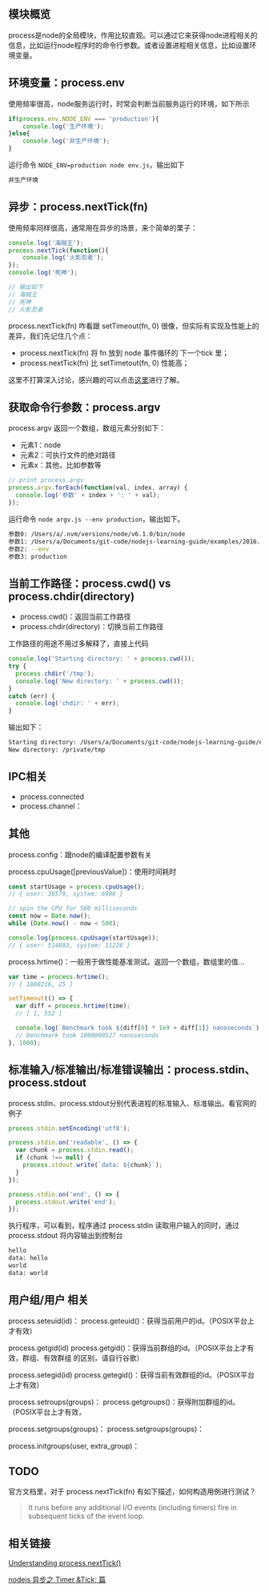 ## 模块概览

process是node的全局模块，作用比较直观。可以通过它来获得node进程相关的信息，比如运行node程序时的命令行参数。或者设置进程相关信息，比如设置环境变量。

## 环境变量：process.env

使用频率很高，node服务运行时，时常会判断当前服务运行的环境，如下所示

```js
if(process.env.NODE_ENV === 'production'){
    console.log('生产环境');
}else{
    console.log('非生产环境');
}
```

运行命令 `NODE_ENV=production node env.js`，输出如下

```bash
非生产环境
```

## 异步：process.nextTick(fn)

使用频率同样很高，通常用在异步的场景，来个简单的栗子：

```js
console.log('海贼王');
process.nextTick(function(){
    console.log('火影忍者');
});
console.log('死神');

// 输出如下
// 海贼王
// 死神
// 火影忍者
```

process.nextTick(fn) 咋看跟 setTimeout(fn, 0) 很像，但实际有实现及性能上的差异，我们先记住几个点：

* process.nextTick(fn) 将 fn 放到 node 事件循环的 下一个tick 里；
* process.nextTick(fn) 比 setTimetout(fn, 0) 性能高；

这里不打算深入讨论，感兴趣的可以点击[这里](https://cnodejs.org/topic/4f16442ccae1f4aa2700109b)进行了解。

## 获取命令行参数：process.argv

process.argv 返回一个数组，数组元素分别如下：

* 元素1：node
* 元素2：可执行文件的绝对路径
* 元素x：其他，比如参数等

```js
// print process.argv
process.argv.forEach(function(val, index, array) {
  console.log('参数' + index + ': ' + val);
});
```

运行命令 `node argv.js --env production`，输出如下。

```bash
参数0: /Users/a/.nvm/versions/node/v6.1.0/bin/node
参数1: /Users/a/Documents/git-code/nodejs-learning-guide/examples/2016.11.22-node-process/argv.js
参数2: --env
参数3: production
```

## 当前工作路径：process.cwd() vs process.chdir(directory)

* process.cwd()：返回当前工作路径
* process.chdir(directory)：切换当前工作路径

工作路径的用途不用过多解释了，直接上代码

```js
console.log('Starting directory: ' + process.cwd());
try {
  process.chdir('/tmp');
  console.log('New directory: ' + process.cwd());
}
catch (err) {
  console.log('chdir: ' + err);
}
```

输出如下：

```bash
Starting directory: /Users/a/Documents/git-code/nodejs-learning-guide/examples/2016.11.22-node-process
New directory: /private/tmp
```

## IPC相关

* process.connected
* process.channel：

## 其他

process.config：跟node的编译配置参数有关

process.cpuUsage([previousValue])：使用时间耗时

```js
const startUsage = process.cpuUsage();
// { user: 38579, system: 6986 }

// spin the CPU for 500 milliseconds
const now = Date.now();
while (Date.now() - now < 500);

console.log(process.cpuUsage(startUsage));
// { user: 514883, system: 11226 }
```

process.hrtime()：一般用于做性能基准测试。返回一个数组，数组里的值...

```js
var time = process.hrtime();
// [ 1800216, 25 ]

setTimeout(() => {
  var diff = process.hrtime(time);
  // [ 1, 552 ]

  console.log(`Benchmark took ${diff[0] * 1e9 + diff[1]} nanoseconds`);
  // benchmark took 1000000527 nanoseconds
}, 1000);
```

## 标准输入/标准输出/标准错误输出：process.stdin、process.stdout

process.stdin、process.stdout分别代表进程的标准输入、标准输出。看官网的例子

```js
process.stdin.setEncoding('utf8');

process.stdin.on('readable', () => {
  var chunk = process.stdin.read();
  if (chunk !== null) {
    process.stdout.write(`data: ${chunk}`);
  }
});

process.stdin.on('end', () => {
  process.stdout.write('end');
});
```

执行程序，可以看到，程序通过 process.stdin 读取用户输入的同时，通过 process.stdout 将内容输出到控制台

```bash
hello
data: hello
world
data: world
```

## 用户组/用户 相关

process.seteuid(id)：
process.geteuid()：获得当前用户的id。（POSIX平台上才有效）

process.getgid(id)
process.getgid()：获得当前群组的id。（POSIX平台上才有效，群组、有效群组 的区别，请自行谷歌）

process.setegid(id)
process.getegid()：获得当前有效群组的id。（POSIX平台上才有效）

process.setroups(groups)：
process.getgroups()：获得附加群组的id。（POSIX平台上才有效，

process.setgroups(groups)：
process.setgroups(groups)：

process.initgroups(user, extra_group)：

## TODO

官方文档里，对于 process.nextTick(fn) 有如下描述，如何构造用例进行测试？

>It runs before any additional I/O events (including timers) fire in subsequent ticks of the event loop.

## 相关链接

[Understanding process.nextTick()](https://howtonode.org/understanding-process-next-tick)

[nodejs 异步之 Timer &Tick; 篇](https://cnodejs.org/topic/4f16442ccae1f4aa2700109b)
